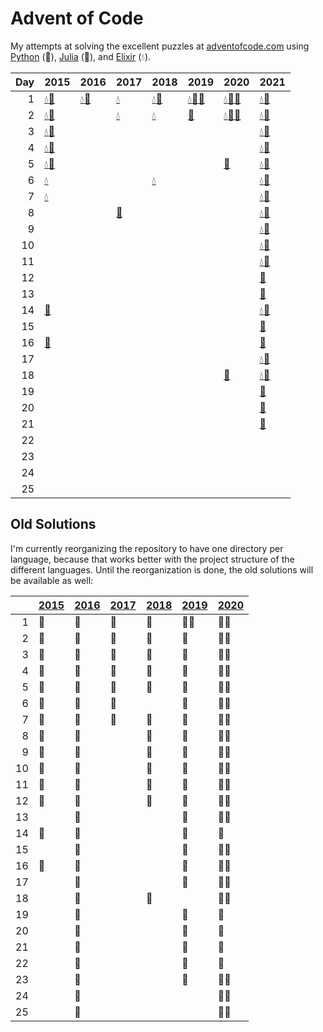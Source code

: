 # Advent of Code

My attempts at solving the excellent puzzles at [adventofcode.com](http://adventofcode.com/) using [Python](python/) (🐍), [Julia](julia/) (🎪), and [Elixir](elixir/) (💧).

|   Day | 2015                                                                                                                       | 2016                                                                                     | 2017                                            | 2018                                                                                 | 2019                                                                                                                                                                     | 2020                                                                                                                        | 2021                                                                                         |
|------:|:---------------------------------------------------------------------------------------------------------------------------|:-----------------------------------------------------------------------------------------|:------------------------------------------------|:-------------------------------------------------------------------------------------|:-------------------------------------------------------------------------------------------------------------------------------------------------------------------------|:----------------------------------------------------------------------------------------------------------------------------|:---------------------------------------------------------------------------------------------|
|     1 | [💧](elixir/lib/2015/01_not_quite_lisp)[🐍](python/2015/01_not_quite_lisp)                                                 | [💧](elixir/lib/2016/01_no_time_for_a_taxicab)[🐍](python/2016/01_no_time_for_a_taxicab) | [💧](elixir/lib/2017/01_inverse_captcha)        | [💧](elixir/lib/2018/01_chronal_calibration)[🐍](python/2018/01_chronal_calibration) | [💧](elixir/lib/2019/01_the_tyranny_of_the_rocket_equation)[🎪](julia/2019/01_the_tyranny_of_the_rocket_equation)[🐍](python/2019/01_the_tyranny_of_the_rocket_equation) | [💧](elixir/lib/2020/01_report_repair)[🎪](julia/2020/01_report_repair)[🐍](python/2020/01_report_repair)                   | [💧](elixir/lib/2021/01_sonar_sweep)[🐍](python/2021/01_sonar_sweep)                         |
|     2 | [💧](elixir/lib/2015/02_i_was_told_there_would_be_no_math)[🐍](python/2015/02_i_was_told_there_would_be_no_math)           |                                                                                          | [💧](elixir/lib/2017/02_corruption_checksum)    | [💧](elixir/lib/2018/02_inventory_management_system)                                 | [🐍](python/2019/02_1202_program_alarm)                                                                                                                                  | [💧](elixir/lib/2020/02_password_philosophy)[🎪](julia/2020/02_password_philosophy)[🐍](python/2020/02_password_philosophy) | [💧](elixir/lib/2021/02_dive)[🐍](python/2021/02_dive)                                       |
|     3 | [💧](elixir/lib/2015/03_perfectly_spherical_houses_in_a_vacuum)[🐍](python/2015/03_perfectly_spherical_houses_in_a_vacuum) |                                                                                          |                                                 |                                                                                      |                                                                                                                                                                          |                                                                                                                             | [💧](elixir/lib/2021/03_binary_diagnostic)[🐍](python/2021/03_binary_diagnostic)             |
|     4 | [💧](elixir/lib/2015/04_the_ideal_stocking_stuffer)[🐍](python/2015/04_the_ideal_stocking_stuffer)                         |                                                                                          |                                                 |                                                                                      |                                                                                                                                                                          |                                                                                                                             | [💧](elixir/lib/2021/04_giant_squid)[🐍](python/2021/04_giant_squid)                         |
|     5 | [💧](elixir/lib/2015/05_doesnt_he_have_intern-elves_for_this)[🐍](python/2015/05_doesnt_he_have_intern-elves_for_this)     |                                                                                          |                                                 |                                                                                      |                                                                                                                                                                          | [🐍](python/2020/05_binary_boarding)                                                                                        | [💧](elixir/lib/2021/05_hydrothermal_venture)[🐍](python/2021/05_hydrothermal_venture)       |
|     6 | [💧](elixir/lib/2015/06_probably_a_fire_hazard)                                                                            |                                                                                          |                                                 | [💧](elixir/lib/2018/06_chronal_coordinates)                                         |                                                                                                                                                                          |                                                                                                                             | [💧](elixir/lib/2021/06_lanternfish)[🐍](python/2021/06_lanternfish)                         |
|     7 | [💧](elixir/lib/2015/07_some_assembly_required)                                                                            |                                                                                          |                                                 |                                                                                      |                                                                                                                                                                          |                                                                                                                             | [💧](elixir/lib/2021/07_the_treachery_of_whales)[🐍](python/2021/07_the_treachery_of_whales) |
|     8 |                                                                                                                            |                                                                                          | [🐍](python/2017/08_i_heard_you_like_registers) |                                                                                      |                                                                                                                                                                          |                                                                                                                             | [💧](elixir/lib/2021/08_seven_segment_search)[🐍](python/2021/08_seven_segment_search)       |
|     9 |                                                                                                                            |                                                                                          |                                                 |                                                                                      |                                                                                                                                                                          |                                                                                                                             | [💧](elixir/lib/2021/09_smoke_basin)[🐍](python/2021/09_smoke_basin)                         |
|    10 |                                                                                                                            |                                                                                          |                                                 |                                                                                      |                                                                                                                                                                          |                                                                                                                             | [💧](elixir/lib/2021/10_syntax_scoring)[🐍](python/2021/10_syntax_scoring)                   |
|    11 |                                                                                                                            |                                                                                          |                                                 |                                                                                      |                                                                                                                                                                          |                                                                                                                             | [💧](elixir/lib/2021/11_dumbo_octopus)[🐍](python/2021/11_dumbo_octopus)                     |
|    12 |                                                                                                                            |                                                                                          |                                                 |                                                                                      |                                                                                                                                                                          |                                                                                                                             | [🐍](python/2021/12_passage_pathing)                                                         |
|    13 |                                                                                                                            |                                                                                          |                                                 |                                                                                      |                                                                                                                                                                          |                                                                                                                             | [🐍](python/2021/13_transparent_origami)                                                     |
|    14 | [🎪](julia/2015/14_reindeer_olympics)                                                                                      |                                                                                          |                                                 |                                                                                      |                                                                                                                                                                          |                                                                                                                             | [💧](elixir/lib/2021/14_extended_polymerization)[🐍](python/2021/14_extended_polymerization) |
|    15 |                                                                                                                            |                                                                                          |                                                 |                                                                                      |                                                                                                                                                                          |                                                                                                                             | [🐍](python/2021/15_chiton)                                                                  |
|    16 | [🎪](julia/2015/16_aunt_sue)                                                                                               |                                                                                          |                                                 |                                                                                      |                                                                                                                                                                          |                                                                                                                             | [🐍](python/2021/16_packet_decoder)                                                          |
|    17 |                                                                                                                            |                                                                                          |                                                 |                                                                                      |                                                                                                                                                                          |                                                                                                                             | [💧](elixir/lib/2021/17_trick_shot)[🐍](python/2021/17_trick_shot)                           |
|    18 |                                                                                                                            |                                                                                          |                                                 |                                                                                      |                                                                                                                                                                          | [🐍](python/2020/18_operation_order)                                                                                        | [💧](elixir/lib/2021/18_snailfish)[🐍](python/2021/18_snailfish)                             |
|    19 |                                                                                                                            |                                                                                          |                                                 |                                                                                      |                                                                                                                                                                          |                                                                                                                             | [🐍](python/2021/19_beacon_scanner)                                                          |
|    20 |                                                                                                                            |                                                                                          |                                                 |                                                                                      |                                                                                                                                                                          |                                                                                                                             | [🐍](python/2021/20_trench_map)                                                              |
|    21 |                                                                                                                            |                                                                                          |                                                 |                                                                                      |                                                                                                                                                                          |                                                                                                                             | [🐍](python/2021/21_dirac_dice)                                                              |
|    22 |                                                                                                                            |                                                                                          |                                                 |                                                                                      |                                                                                                                                                                          |                                                                                                                             |                                                                                              |
|    23 |                                                                                                                            |                                                                                          |                                                 |                                                                                      |                                                                                                                                                                          |                                                                                                                             |                                                                                              |
|    24 |                                                                                                                            |                                                                                          |                                                 |                                                                                      |                                                                                                                                                                          |                                                                                                                             |                                                                                              |
|    25 |                                                                                                                            |                                                                                          |                                                 |                                                                                      |                                                                                                                                                                          |                                                                                                                             |                                                                                              |

## Old Solutions

I'm currently reorganizing the repository to have one directory per language, because that works better with the project structure of the different languages. Until the reorganization is done, the old solutions will be available as well:

|      | [2015](2015/) | [2016](2016/) | [2017](2017/) | [2018](2018/) | [2019](2019/) | [2020](2020/) |
| ---: | ------------- | ------------- | ------------- | ------------- | ------------- | ------------- |
|    1 | 🐍             | 🐍             | 🐍             | 🐍             | 🐍🎪            | 🐍🎪            |
|    2 | 🐍             | 🐍             | 🐍             | 🐍             | 🐍             | 🐍🎪            |
|    3 | 🐍             | 🐍             | 🐍             | 🐍             | 🐍             | 🐍🎪            |
|    4 | 🐍             | 🐍             | 🐍             | 🐍             | 🐍             | 🐍🎪            |
|    5 | 🐍             | 🐍             | 🐍             | 🐍             | 🐍             | 🐍🎪            |
|    6 | 🐍             | 🐍             | 🐍             |               | 🐍             | 🐍🎪            |
|    7 | 🐍             | 🐍             | 🐍             | 🐍             | 🐍             | 🐍🎪            |
|    8 | 🐍             | 🐍             |               | 🐍             | 🐍             | 🐍🎪            |
|    9 | 🐍             | 🐍             |               | 🐍             | 🐍             | 🐍🎪            |
|   10 | 🐍             | 🐍             |               | 🐍             | 🐍             | 🐍🎪            |
|   11 | 🐍             | 🐍             |               | 🐍             | 🐍             | 🐍🎪            |
|   12 | 🐍             | 🐍             |               | 🐍             | 🐍             | 🐍🎪            |
|   13 |               | 🐍             |               |               | 🐍             | 🐍🎪            |
|   14 | 🎪             | 🐍             |               |               | 🐍             | 🐍             |
|   15 |               | 🐍             |               |               | 🐍             | 🐍🎪            |
|   16 | 🎪             | 🐍             |               |               | 🐍             | 🐍🎪            |
|   17 |               | 🐍             |               |               | 🐍             | 🐍🎪            |
|   18 |               | 🐍             |               | 🐍             |               | 🐍🎪            |
|   19 |               | 🐍             |               |               | 🐍             | 🐍             |
|   20 |               | 🐍             |               |               | 🐍             | 🎪             |
|   21 |               | 🐍             |               |               | 🐍             | 🎪             |
|   22 |               | 🐍             |               |               | 🐍             | 🎪             |
|   23 |               | 🐍             |               |               | 🐍             | 🐍🎪            |
|   24 |               | 🐍             |               |               |               | 🐍🎪            |
|   25 |               | 🐍             |               |               |               | 🐍🎪            |
